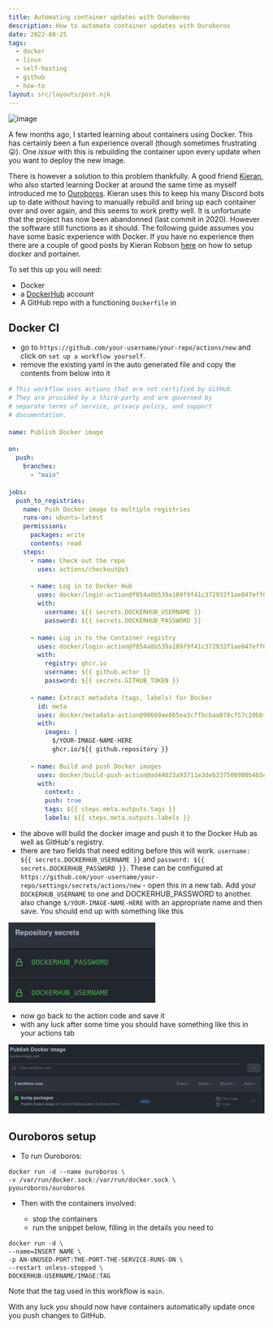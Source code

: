 ```yaml
---
title: Automating container updates with Ouroboros
description: How to automate container updates with Ouroboros
date: 2022-08-25
tags:
  - docker
  - linux
  - self-hosting
  - github
  - how-to
layout: src/layouts/post.njk
---
```


![image](https://user-images.githubusercontent.com/64846840/188291755-3b17cbfb-667b-43cd-97c4-748a1d9f769a.png)

A few months ago, I started learning about containers using Docker. This has certainly been a fun experience overall (though sometimes frustrating 😛). One _issue_ with this is rebuilding the container upon every update when you want to deploy the new image.

There is however a solution to this problem thankfully. A good friend [Kieran](https://github.com/kieranrobson "Kieran's GitHub account"), who also started learning Docker at around the same time as myself introduced me to [Ouroboros](https://github.com/pyouroboros/ouroboros "Ouroboris Git repo"). Kieran uses this to keep his many Discord bots up to date without having to manually rebuild and bring up each container over and over again, and this seems to work pretty well. It is unfortunate that the project has now been abandonned (last commit in 2020). However the software still functions as it should. The following guide assumes you have some basic experience with Docker. If you have no experience then there are a couple of good posts by Kieran Robson [here](https://docs.kieranrobson.com/tags/docker/) on how to setup docker and portainer.

To set this up you will need:

- Docker
- a [DockerHub](https://hub.docker.com/) account
- A GitHub repo with a functioning `Dockerfile` in

<break>

## Docker CI

- go to `https://github.com/your-username/your-repo/actions/new` and click on `set up a workflow yourself`.
- remove the existing yaml in the auto generated file and copy the contents from below into it

```yaml
# This workflow uses actions that are not certified by GitHub.
# They are provided by a third-party and are governed by
# separate terms of service, privacy policy, and support
# documentation.

name: Publish Docker image

on:
  push:
    branches:
      - "main"

jobs:
  push_to_registries:
    name: Push Docker image to multiple registries
    runs-on: ubuntu-latest
    permissions:
      packages: write
      contents: read
    steps:
      - name: Check out the repo
        uses: actions/checkout@v3

      - name: Log in to Docker Hub
        uses: docker/login-action@f054a8b539a109f9f41c372932f1ae047eff08c9
        with:
          username: ${{ secrets.DOCKERHUB_USERNAME }}
          password: ${{ secrets.DOCKERHUB_PASSWORD }}

      - name: Log in to the Container registry
        uses: docker/login-action@f054a8b539a109f9f41c372932f1ae047eff08c9
        with:
          registry: ghcr.io
          username: ${{ github.actor }}
          password: ${{ secrets.GITHUB_TOKEN }}

      - name: Extract metadata (tags, labels) for Docker
        id: meta
        uses: docker/metadata-action@98669ae865ea3cffbcbaa878cf57c20bbf1c6c38
        with:
          images: |
            $/YOUR-IMAGE-NAME-HERE
            ghcr.io/${{ github.repository }}

      - name: Build and push Docker images
        uses: docker/build-push-action@ad44023a93711e3deb337508980b4b5e9bcdc5dc
        with:
          context: .
          push: true
          tags: ${{ steps.meta.outputs.tags }}
          labels: ${{ steps.meta.outputs.labels }}
```

- the above will build the docker image and push it to the Docker Hub as well as GitHub's registry.
- there are two fields that need editing before this will work. `username: ${{ secrets.DOCKERHUB_USERNAME }}` and `password: ${{ secrets.DOCKERHUB_PASSWORD }}`. These can be configured at `https://github.com/your-username/your-repo/settings/secrets/actions/new` - open this in a new tab. Add your `DOCKERHUB_USERNAME` to one and DOCKERHUB_PASSWORD to another. also change `$/YOUR-IMAGE-NAME-HERE` with an appropriate name and then save. You should end up with something like this

 <break>

<img src="/img/docker-secrets.png"/>

- now go back to the action code and save it
- with any luck after some time you should have something like this in your actions tab

<break>

<img src="/img/workflow.png"/>

## Ouroboros setup

- To run Ouroboros:

```docker
docker run -d --name ouroboros \
-v /var/run/docker.sock:/var/run/docker.sock \
pyouroboros/ouroboros
```

- Then with the containers involved:

  - stop the containers
  - run the snippet below, filling in the details you need to

```docker
docker run -d \
--name=INSERT NAME \
-p AN-UNUSED-PORT:THE-PORT-THE-SERVICE-RUNS-ON \
--restart unless-stopped \
DOCKERHUB-USERNAME/IMAGE:TAG
```

Note that the tag used in this workflow is `main`.

With any luck you should now have containers automatically update once you push changes to GitHub.
